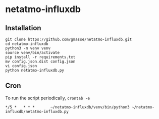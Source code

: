 # netatmo-influxdb

## Installation
```
git clone https://github.com/gmasse/netatmo-influxdb.git
cd netatmo-influxdb
python3 -m venv venv
source venv/bin/activate
pip install -r requirements.txt
mv config.json.dist config.json
vi config.json
python netatmo-influxdb.py
```

## Cron
To run the script periodically, `crontab -e`
```
*/5 *   * * *       ~/netatmo-influxdb/venv/bin/python3 ~/netatmo-influxdb/netatmo-influxdb.py
```
